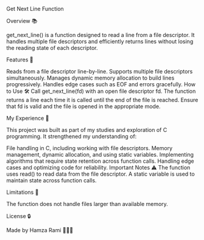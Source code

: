 Get Next Line Function

Overview 📚

get_next_line() is a function designed to read a line from a file descriptor. It handles multiple file descriptors and efficiently returns lines without losing the reading state of each descriptor.

Features 🚀

Reads from a file descriptor line-by-line.
Supports multiple file descriptors simultaneously.
Manages dynamic memory allocation to build lines progressively.
Handles edge cases such as EOF and errors gracefully.
How to Use 🛠️
Call get_next_line(fd) with an open file descriptor fd.
The function returns a line each time it is called until the end of the file is reached.
Ensure that fd is valid and the file is opened in the appropriate mode.

My Experience 🌟

This project was built as part of my studies and exploration of C programming. It strengthened my understanding of:

File handling in C, including working with file descriptors.
Memory management, dynamic allocation, and using static variables.
Implementing algorithms that require state retention across function calls.
Handling edge cases and optimizing code for reliability.
Important Notes ⚠️
The function uses read() to read data from the file descriptor.
A static variable is used to maintain state across function calls.

Limitations 🚫

The function does not handle files larger than available memory.

License 🔒

Made by Hamza Rami 👨‍💻✨
